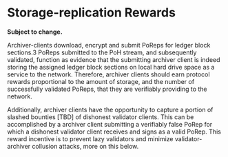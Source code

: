 # Storage-replication Rewards

**Subject to change.**

Archiver-clients download, encrypt and submit PoReps for ledger block sections.3 PoReps submitted to the PoH stream, and subsequently validated, function as evidence that the submitting archiver client is indeed storing the assigned ledger block sections on local hard drive space as a service to the network. Therefore, archiver clients should earn protocol rewards proportional to the amount of storage, and the number of successfully validated PoReps, that they are verifiably providing to the network.

Additionally, archiver clients have the opportunity to capture a portion of slashed bounties \[TBD\] of dishonest validator clients. This can be accomplished by a archiver client submitting a verifiably false PoRep for which a dishonest validator client receives and signs as a valid PoRep. This reward incentive is to prevent lazy validators and minimize validator-archiver collusion attacks, more on this below.

